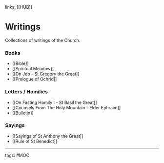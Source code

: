 links: [[HUB]]
# Writings
Collections of writings of the Church.

### Books
- [[Bible]]
- [[Spiritual Meadow]]
- [[On Job - St Gregory the Great]]
- [[Prologue of Ochrid]]

### Letters / Homilies
- [[On Fasting Homily I - St Basil the Great]]
- [[Counsels From The Holy Mountain - Elder Ephraim]]
- [[Bulletin]]

### Sayings
- [[Sayings of St Anthony the Great]]
- [[Rule of St Benedict]]

---
tags: #MOC 